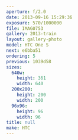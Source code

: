 ```yaml
---
aperture: f/2.0
date: 2013-09-16 15:29:36
exposure: 570/1000000
file: IMAG0753
gallery: 2013-train
layout: gallery-photo
model: HTC One S
next: e6bba51
ordering: 5
previous: 1039d58
sizes:
  640w:
    height: 361
    width: 640
  200x200:
    height: 200
    width: 200
  96x96:
    height: 96
    width: 96
title: null
make: HTC
---
```

